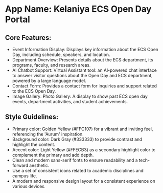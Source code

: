 # **App Name**: Kelaniya ECS Open Day Portal

## Core Features:

- Event Information Display: Displays key information about the ECS Open Day, including schedule, speakers, and location.
- Department Overview: Presents details about the ECS department, its programs, faculty, and research areas.
- AI Chatbot Support: Virtual Assistant tool: an AI-powered chat interface to answer visitor questions about the Open Day and ECS department, powered by a large language model.
- Contact Form: Provides a contact form for inquiries and support related to the ECS Open Day.
- Image Gallery: Photo Gallery: A display to show past ECS open day events, department activities, and student achievements.

## Style Guidelines:

- Primary color: Golden Yellow (#FFC107) for a vibrant and inviting feel, referencing the 'Aurum' inspiration.
- Background color: Dark Gray (#333333) to provide contrast and highlight the content.
- Accent color: Light Yellow (#FFECB3) as a secondary highlight color to complement the primary and add depth.
- Clean and modern sans-serif fonts to ensure readability and a tech-forward aesthetic.
- Use a set of consistent icons related to academic disciplines and campus life.
- A modern and responsive design layout for a consistent experience on various devices.